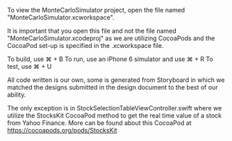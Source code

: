 To view the MonteCarloSimulator project, open the file named "MonteCarloSimulator.xcworkspace". 

It is important that you open this file and not the file named "MonteCarloSimulator.xcodeproj" as we are utilizing CocoaPods and the CocoaPod set-up is specified in the .xcworkspace file. 

To build, use ⌘ + B
To run, use an iPhone 6 simulator and use ⌘ + R
To test, use ⌘ + U

All code written is our own, some is generated from Storyboard in which we matched the designs submitted in the design document to the best of our ability. 

The only exception is in StockSelectionTableViewController.swift where we utilize the StocksKit CocoaPod method to get the real time value of a stock from Yahoo Finance. More can be found about this CocoaPod at https://cocoapods.org/pods/StocksKit

